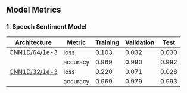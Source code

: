 ## Model Metrics

### 1. Speech Sentiment Model

| Architecture | Metric    | Training  | Validation | Test      |
|--------------|-----------|-----------|------------|-----------|
|CNN1D/64/1e-3 |  loss     | 0.103     | 0.032      | 0.030     |
|              | accuracy | 0.969     | 0.990      | 0.992     |
|[CNN1D/32/1e-3](https://www.comet.com/luluw8071/pytorch-lightning-test/b24fc4f5c66448c9999ad47183aef12d?experiment-tab=metrics) |  loss     | 0.220     | 0.071    | 0.028     |
|              | accuracy | 0.969     | 0.979     | 0.993     |